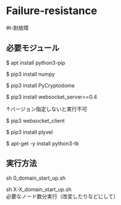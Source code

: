 # Failure-resistance
#t-耐故障

## 必要モジュール
$ apt install python3-pip

$ pip3 install numpy

$ pip3 install PyCryptodome

$ pip3 install websocket_server==0.4

↑バージョン指定しないと実行不可

$ pip3 websocket_client

$ pip3 install plyvel

$ apt-get -y install python3-tk

## 実行方法
sh 0_domain_start_up.sh

sh X-X_domain_start_up.sh
<br>必要なノード数分実行（改変したりなどにして）
